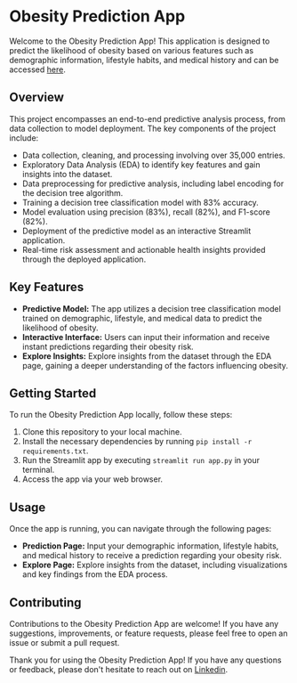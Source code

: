 # Obesity Prediction App

Welcome to the Obesity Prediction App! This application is designed to predict the likelihood of obesity based on various features such as demographic information, lifestyle habits, and medical history and can be accessed [here](https://deployment-7kb8hpw3fywbpawsy7ljua.streamlit.app/).

## Overview

This project encompasses an end-to-end predictive analysis process, from data collection to model deployment. The key components of the project include:

- Data collection, cleaning, and processing involving over 35,000 entries.
- Exploratory Data Analysis (EDA) to identify key features and gain insights into the dataset.
- Data preprocessing for predictive analysis, including label encoding for the decision tree algorithm.
- Training a decision tree classification model with 83% accuracy.
- Model evaluation using precision (83%), recall (82%), and F1-score (82%).
- Deployment of the predictive model as an interactive Streamlit application.
- Real-time risk assessment and actionable health insights provided through the deployed application.

## Key Features

- **Predictive Model:** The app utilizes a decision tree classification model trained on demographic, lifestyle, and medical data to predict the likelihood of obesity.
- **Interactive Interface:** Users can input their information and receive instant predictions regarding their obesity risk.
- **Explore Insights:** Explore insights from the dataset through the EDA page, gaining a deeper understanding of the factors influencing obesity.

## Getting Started

To run the Obesity Prediction App locally, follow these steps:

1. Clone this repository to your local machine.
2. Install the necessary dependencies by running `pip install -r requirements.txt`.
3. Run the Streamlit app by executing `streamlit run app.py` in your terminal.
4. Access the app via your web browser.

## Usage

Once the app is running, you can navigate through the following pages:

- **Prediction Page:** Input your demographic information, lifestyle habits, and medical history to receive a prediction regarding your obesity risk.
- **Explore Page:** Explore insights from the dataset, including visualizations and key findings from the EDA process.

## Contributing

Contributions to the Obesity Prediction App are welcome! If you have any suggestions, improvements, or feature requests, please feel free to open an issue or submit a pull request.


Thank you for using the Obesity Prediction App! If you have any questions or feedback, please don't hesitate to reach out on [Linkedin](https://www.linkedin.com/in/blessing-goodwin/).
